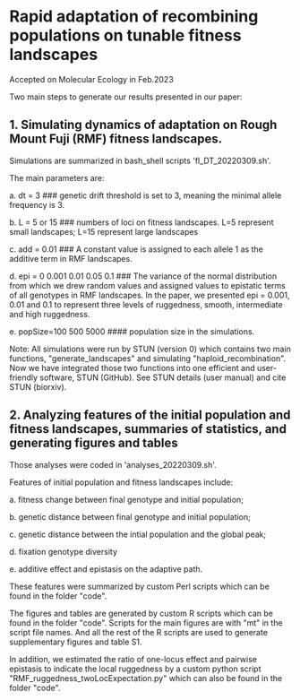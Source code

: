 # Rapid adaptation of recombining populations on tunable fitness landscapes
Accepted on Molecular Ecology in Feb.2023

Two main steps to generate our results presented in our paper:
## 1. Simulating dynamics of adaptation on Rough Mount Fuji (RMF) fitness landscapes. 

Simulations are summarized in bash_shell scripts 'fl_DT_20220309.sh'.

The main parameters are:

a. dt = 3 ### genetic drift threshold is set to 3, meaning the minimal allele frequency is 3.

b. L = 5 or 15 ### numbers of loci on fitness landscapes. L=5 represent small landscapes; L=15 represent large landscapes

c. add = 0.01 ### A constant value is assigned to each allele 1 as the additive term in RMF landscapes.

d. epi = 0 0.001 0.01 0.05 0.1 ### The variance of the normal distribution from which we drew random values and assigned values to epistatic terms of all genotypes in RMF landscapes. In the paper, we presented epi = 0.001, 0.01 and 0.1 to represent three levels of ruggedness, smooth, intermediate and high ruggedness.

e. popSize=100 500 5000 #### population size in the simulations. 

Note: All simulations were run by STUN (version 0) which contains two main functions, "generate_landscapes" and simulating "haploid_recombination". Now we have integrated those two functions into one efficient and user-friendly software, STUN (GitHub). See STUN details (user manual) and cite STUN (biorxiv). 

## 2. Analyzing features of the initial population and fitness landscapes, summaries of statistics, and generating figures and tables
Those analyses were coded in 'analyses_20220309.sh'.

Features of initial population and fitness landscapes include:

a. fitness change between final genotype and initial population;

b. genetic distance between final genotype and initial population;

c. genetic distance between the intial population and the global peak;

d. fixation genotype diversity

e. additive effect and epistasis on the adaptive path. 

These features were summarized by custom Perl scripts which can be found in the folder "code".

The figures and tables are generated by custom R scripts which can be found in the folder "code". Scripts for the main figures are with "mt" in the script file names. And all the rest of the R scripts are used to generate supplementary figures and table S1. 

In addition, we estimated the ratio of one-locus effect and pairwise epistasis to indicate the local ruggedness by a custom python script "RMF_ruggedness_twoLocExpectation.py" which can also be found in the folder "code". 
